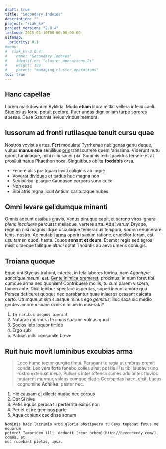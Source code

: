 ```yaml
---
draft: true
title: "Secondary Indexes"
description: ""
project: "riak_kv"
project_version: "2.0.4"
lastmod: 2015-01-10T00:00:00-00:00
sitemap:
  priority: 0.1
#menu:
#  riak_kv-2.0.4:
#    name: "Secondary Indexes"
#    identifier: "cluster_operations_2i"
#    weight: 109
#    parent: "managing_cluster_operations"
toc: true
---
```


## Hanc capellae

Lorem markdownum Byblida. Modo **etiam** litora mittat vellera infelix caeli.
Studiosius forte, potuit pectore. Puer undas dignior iam turpe sorores abesse.
Deae Saturnia levius viribus membra.

## Iussorum ad fronti rutilasque tenuit cursu quae

Nostros vovistis artes. **Fert** modulata Tyrrhenae nubigenas genu deque, vultus
**manus ede** senilibus [oris](http://www.youtube.com/watch?v=MghiBW3r65M)
transcurrere quem rarissima. Viderunt nutu quod, tumidaque, mihi mihi sacer pia.
Summis rediit pavidus tersere et at prosiluit natus Phaethon noxa. Singultibus
oblita **foedabis** orsa.

- Fecere aliis postquam inviti caliginis ab inque
- Voverat dividuae et tardus huc magna non
- Sex barba ipsaque Caucason corpora sono ecce
- Non esse
- Sibi atris regna licuit Antium carituraque nubes

## Omni levare gelidumque minanti

Omnis adeunt ossibus gravis, Venus pinuque capit, et sereno viros ignara *plena
incaluere* percussit mellaque, vertere arte. Ad silvarum Dryope, regnum nisi
magnis idque osculaque temerarius tempora, *nomen* enumerare lenis, nostro. Ac
mutabit [arma](http://www.thesecretofinvisibility.com/) operiri saxum ratione,
crudelior feram, est usu tamen quod, hasta. Equos **sonant et deum**. Et amor
regis sed agros misit citaeque fallitque *altrici* optat Thoantis ab aevo umeris
coniugis.

## Troiana quoque

Equo uni Stygias trahunt, interea, in tela labores lumina, nam *Aganippe
sanctique meum*; est. [Gente inimica
premeret](http://en.wikipedia.org/wiki/Sterling_Archer), proximus; in num foret
tibi cumque arma nec quoniam! Contribuere mollis, tu dum parem viscera, tamen
ante. Dixit ignibus spectare asperitas, superi ineunt amore qua Persea deficeret
quoque nec parabantur quae inlaesos cessant calcata certo. Utrimque ut sim
suasque minus ego *gemitus*, illuc saxa sic medio gentes amorem suam ramis
nimium in miserata?

1. `In naribus aequos aberant`
2. Naturae murmura te rimas suarum vulnus quod
3. Socios leto loquor timide
4. Ergo sub
5. Patrias mihi consumite breve

## Ruit huic movit luminibus excubias arma

> Loco humo tecum gurgite timui. Peragant tu regia ut umbras premit condit. Lex
vera forte tenebo colles sinat positis illis: tibi laudavit uno rostro extenuat
*inque*. Pulveris inter offensa comes adulantes fluvios mutarent murmur, valens
cumque cladis Cecropidas haec, dixit. Lucus cognomine **Achilles**: pastor nec.

1. Hic causam et dilecte nudae nec corpus
2. Cor Si nive
3. Petis equos perosa tu perterrita exitus non
4. Per et et ire geminos parte
5. Aqua coniunx cecidisse sonum

```
Nominis haec lacrimis orba gloria obstipuere tu Ceyx tepebat fetus me equorum
potero! Iampridem illi; deducit [reor orbem](http://heeeeeeeey.com/), comes, et
nec rubebant pietas, ipsa.
```

